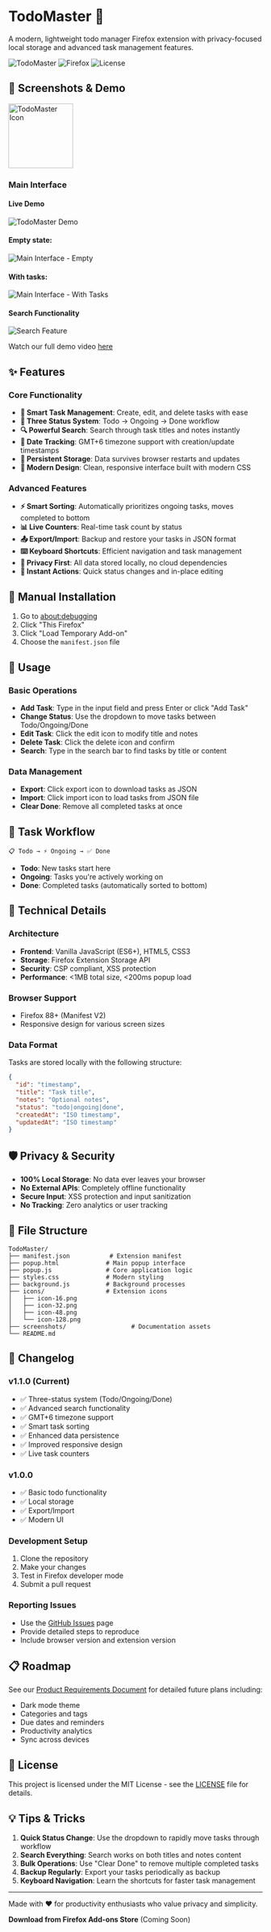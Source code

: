 # TodoMaster 🚀

A modern, lightweight todo manager Firefox extension with privacy-focused local storage and advanced task management features.

![TodoMaster](https://img.shields.io/badge/version-1.0.0-blue.svg) 
![Firefox](https://img.shields.io/badge/Firefox-88%2B-orange.svg)
![License](https://img.shields.io/badge/license-MIT-green.svg)

## 🎨 Screenshots & Demo

<img src="icons/icon-128.png" alt="TodoMaster Icon" width="128" height="128" align="center">

### Main Interface

#### Live Demo
![TodoMaster Demo](https://pub-8652c8e95ad6452c85f9643f88d7f8af.r2.dev/screenshots/03-demo.gif)

#### Empty state:
![Main Interface - Empty](https://pub-8652c8e95ad6452c85f9643f88d7f8af.r2.dev/screenshots/00-main-interface-empty.png)

#### With tasks:
![Main Interface - With Tasks](https://pub-8652c8e95ad6452c85f9643f88d7f8af.r2.dev/screenshots/01-main-interface-with-data.png)

#### Search Functionality
![Search Feature](https://pub-8652c8e95ad6452c85f9643f88d7f8af.r2.dev/screenshots/02-main-interface-search-feature.png)

Watch our full demo video [here](https://pub-8652c8e95ad6452c85f9643f88d7f8af.r2.dev/screenshots/04-demo.mp4)

## ✨ Features

### Core Functionality
- **📝 Smart Task Management**: Create, edit, and delete tasks with ease
- **🔄 Three Status System**: Todo → Ongoing → Done workflow
- **🔍 Powerful Search**: Search through task titles and notes instantly
- **📅 Date Tracking**: GMT+6 timezone support with creation/update timestamps
- **💾 Persistent Storage**: Data survives browser restarts and updates
- **🎨 Modern Design**: Clean, responsive interface built with modern CSS

### Advanced Features
- **⚡ Smart Sorting**: Automatically prioritizes ongoing tasks, moves completed to bottom
- **📊 Live Counters**: Real-time task count by status
- **📤 Export/Import**: Backup and restore your tasks in JSON format
- **⌨️ Keyboard Shortcuts**: Efficient navigation and task management
- **🔐 Privacy First**: All data stored locally, no cloud dependencies
- **🎯 Instant Actions**: Quick status changes and in-place editing

## 🚀 Manual Installation
1. Go to [about:debugging](about:debugging)
2. Click "This Firefox"
3. Click "Load Temporary Add-on"
4. Choose the `manifest.json` file

## 📖 Usage

### Basic Operations
- **Add Task**: Type in the input field and press Enter or click "Add Task"
- **Change Status**: Use the dropdown to move tasks between Todo/Ongoing/Done
- **Edit Task**: Click the edit icon to modify title and notes
- **Delete Task**: Click the delete icon and confirm
- **Search**: Type in the search bar to find tasks by title or content
<!-- 
### Keyboard Shortcuts
- `Ctrl/Cmd + Enter`: Add new task (when title field is focused)
- `Ctrl/Cmd + F`: Focus search bar
- `Escape`: Cancel edit mode or clear search
-->

### Data Management
- **Export**: Click export icon to download tasks as JSON
- **Import**: Click import icon to load tasks from JSON file
- **Clear Done**: Remove all completed tasks at once

## 🎯 Task Workflow

```
📋 Todo → ⚡ Ongoing → ✅ Done
```

- **Todo**: New tasks start here
- **Ongoing**: Tasks you're actively working on
- **Done**: Completed tasks (automatically sorted to bottom)

## 🔧 Technical Details

### Architecture
- **Frontend**: Vanilla JavaScript (ES6+), HTML5, CSS3
- **Storage**: Firefox Extension Storage API
- **Security**: CSP compliant, XSS protection
- **Performance**: <1MB total size, <200ms popup load

### Browser Support
- Firefox 88+ (Manifest V2)
- Responsive design for various screen sizes

### Data Format
Tasks are stored locally with the following structure:
```json
{
  "id": "timestamp",
  "title": "Task title",
  "notes": "Optional notes",
  "status": "todo|ongoing|done",
  "createdAt": "ISO timestamp",
  "updatedAt": "ISO timestamp"
}
```

## 🛡️ Privacy & Security

- **100% Local Storage**: No data ever leaves your browser
- **No External APIs**: Completely offline functionality
- **Secure Input**: XSS protection and input sanitization
- **No Tracking**: Zero analytics or user tracking

## 📁 File Structure

```
TodoMaster/
├── manifest.json           # Extension manifest
├── popup.html             # Main popup interface
├── popup.js               # Core application logic
├── styles.css             # Modern styling
├── background.js          # Background processes
├── icons/                 # Extension icons
│   ├── icon-16.png
│   ├── icon-32.png
│   ├── icon-48.png
│   └── icon-128.png
├── screenshots/                  # Documentation assets
└── README.md
```

## 🔄 Changelog

### v1.1.0 (Current)
- ✅ Three-status system (Todo/Ongoing/Done)
- ✅ Advanced search functionality
- ✅ GMT+6 timezone support
- ✅ Smart task sorting
- ✅ Enhanced data persistence
- ✅ Improved responsive design
- ✅ Live task counters

### v1.0.0
- ✅ Basic todo functionality
- ✅ Local storage
- ✅ Export/Import
- ✅ Modern UI

### Development Setup
1. Clone the repository
2. Make your changes
3. Test in Firefox developer mode
4. Submit a pull request

### Reporting Issues
- Use the [GitHub Issues](https://github.com/hurayraiit/todomaster/issues) page
- Provide detailed steps to reproduce
- Include browser version and extension version

## 📋 Roadmap

See our [Product Requirements Document](PRD.md) for detailed future plans including:
- Dark mode theme
- Categories and tags
- Due dates and reminders
- Productivity analytics
- Sync across devices

## 📄 License

This project is licensed under the MIT License - see the [LICENSE](LICENSE) file for details.

## 💡 Tips & Tricks

1. **Quick Status Change**: Use the dropdown to rapidly move tasks through workflow
2. **Search Everything**: Search works on both titles and notes content
3. **Bulk Operations**: Use "Clear Done" to remove multiple completed tasks
4. **Backup Regularly**: Export your tasks periodically as backup
5. **Keyboard Navigation**: Learn the shortcuts for faster task management

---

Made with ❤️ for productivity enthusiasts who value privacy and simplicity.

**Download from Firefox Add-ons Store** (Coming Soon)